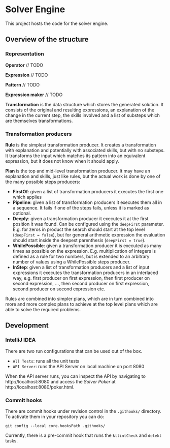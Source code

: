 # Solver Engine

This project hosts the code for the solver engine.

## Overview of the structure

### Representation

**Operator** // TODO

**Expression** // TODO

**Pattern** // TODO

**Expression maker** // TODO

**Transformation** is the data structure which stores the
generated solution. It consists of the original and resulting
expressions, an explanation of the change in the current step,
the skills involved and a list of substeps which are themselves
transformations.

### Transformation producers

**Rule** is the simplest transformation producer. It creates a
transformation with explanation and potentially with associated
skills, but with no substeps. It transforms the input which
matches its pattern into an equivalent expression, but it does
not know when it should apply.

**Plan** is the top and mid-level transformation producer.
It may have an explanation and skills, just like rules, but the
actual work is done by one of the many possible steps
producers:

- **FirstOf**: given a list of transformation producers it
  executes the first one which applies
- **Pipeline**: given a list of transformation producers it
  executes them all in a sequence. It fails if one of the steps
  fails, unless it is marked as optional.
- **Deeply**: given a transformation producer it executes it
  at the first position it was found. Can be configured using
  the `deepFirst` parameter. E.g. for zeros in product the search
  should start at the top level (`deepFirst = false`), but for
  general arithmetic expression the evaluation should start inside
  the deepest parenthesis (`deepFirst = true`).
- **WhilePossible**: given a transformation producer it is
  executed as many times as possible on the expression. E.g.
  multiplication of integers is defined as a rule for two numbers,
  but is extended to an arbitrary number of values using a
  WhilePossible steps producer.
- **InStep**: given a list of transformation producers and a list
  of input expressions it executes the transformation producers in
  an interlaced way, e.g. first producer on first expression, then
  first producer on second expression, ..., then second producer
  on first expression, second producer on second expression etc.

Rules are combined into simpler plans, which are in turn combined
into more and more complex plans to achieve at the top level
plans which are able to solve the required problems.

## Development

### IntelliJ IDEA

There are two run configurations that can be used out of the box.

- `All Tests`: runs all the unit tests
- `API Server`: runs the API Server on local machine on port 8080

When the API server runs, you can inspect the API by navigating to
http://localhost:8080 and access the _Solver Poker_ at
http://localhost:8080/poker.html.

### Commit hooks

There are commit hooks under revision control in the `.githooks/`
directory. To activate them in your repository you can do:

```shell
git config --local core.hooksPath .githooks/
```

Currently, there is a pre-commit hook that runs the `ktlintCheck`
and `detekt` tasks.
